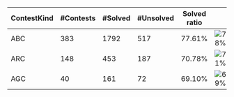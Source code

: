 | ContestKind | #Contests | #Solved | #Unsolved | Solved ratio | |
| - | - | - | - | - | - |
| ABC | 383 | 1792 | 517 | 77.61% | ![78%](https://progress-bar.xyz/78?title=Solved) |
| ARC | 148 | 453 | 187 | 70.78% | ![71%](https://progress-bar.xyz/71?title=Solved) |
| AGC | 40 | 161 | 72 | 69.10% | ![69%](https://progress-bar.xyz/69?title=Solved) |
